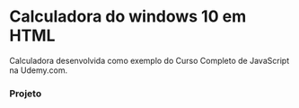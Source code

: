# Calculadora do windows 10 em HTML

Calculadora desenvolvida como exemplo do Curso Completo de JavaScript na Udemy.com.

### Projeto

